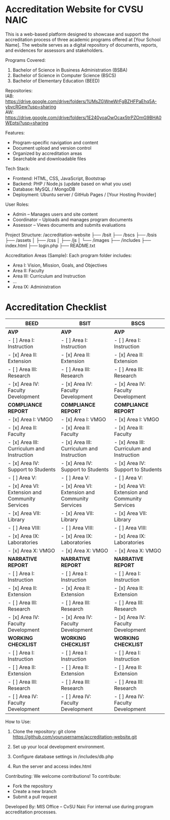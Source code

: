 # Accreditation Website for CVSU NAIC

This is a web-based platform designed to showcase and support the accreditation process of three academic programs offered at [Your School Name]. The website serves as a digital repository of documents, reports, and evidences for assessors and stakeholders.

Programs Covered:
1. Bachelor of Science in Business Administration (BSBA)
2. Bachelor of Science in Computer Science (BSCS)
3. Bachelor of Elementary Education (BEED)

Repositories:<br>
IAB: https://drive.google.com/drive/folders/1UMsZGWneWrFgBZHFPaEhq5A-ybvcRGew?usp=sharing<br>
AW: https://drive.google.com/drive/folders/1E240yoaOwOcax5trPZOmG9BHA0WEptsi?usp=sharing

Features:
- Program-specific navigation and content
- Document upload and version control
- Organized by accreditation areas 
- Searchable and downloadable files

Tech Stack:
- Frontend: HTML, CSS, JavaScript, Bootstrap
- Backend: PHP / Node.js (update based on what you use)
- Database: MySQL / MongoDB
- Deployment: Ubuntu server / GitHub Pages / [Your Hosting Provider]

User Roles:
- Admin – Manages users and site content
- Coordinator – Uploads and manages program documents
- Assessor – Views documents and submits evaluations

Project Structure:
/accreditation-website
├── /bsit
├── /bscs
├── /bsis
├── /assets
│   ├── /css
│   ├── /js
│   └── /images
├── /includes
├── index.html
├── login.php
├── README.txt

Accreditation Areas (Sample):
Each program folder includes:
- Area I: Vision, Mission, Goals, and Objectives
- Area II: Faculty
- Area III: Curriculum and Instruction
- ...
- Area IX: Administration


# Accreditation Checklist

| **BEED**            | **BSIT**            | **BSCS**            |
|---------------------|---------------------|---------------------|
| **AVP**             | **AVP**             | **AVP**             |
| - [ ] Area I: Instruction                | - [ ] Area I: Instruction                | - [ ] Area I: Instruction                |
| - [x] Area II: Extension                 | - [x] Area II: Extension                 | - [x] Area II: Extension                 |
| - [ ] Area III: Research                 | - [ ] Area III: Research                 | - [ ] Area III: Research                 |
| - [x] Area IV: Faculty Development       | - [x] Area IV: Faculty Development       | - [x] Area IV: Faculty Development       |
| **COMPLIANCE REPORT** | **COMPLIANCE REPORT** | **COMPLIANCE REPORT** |
| - [x] Area I: VMGO                      | - [x] Area I: VMGO                      | - [x] Area I: VMGO                      |
| - [x] Area II: Faculty                  | - [x] Area II: Faculty                  | - [x] Area II: Faculty                  |
| - [x] Area III: Curriculum and Instruction | - [x] Area III: Curriculum and Instruction | - [x] Area III: Curriculum and Instruction |
| - [x] Area IV: Support to Students       | - [x] Area IV: Support to Students       | - [x] Area IV: Support to Students       |
| - [ ] Area V:                          | - [ ] Area V:                          | - [ ] Area V:                          |
| - [x] Area VI: Extension and Community Services | - [x] Area VI: Extension and Community Services | - [x] Area VI: Extension and Community Services |
| - [x] Area VII: Library                 | - [x] Area VII: Library                 | - [x] Area VII: Library                 |
| - [ ] Area VIII:                       | - [ ] Area VIII:                       | - [ ] Area VIII:                       |
| - [x] Area IX: Laboratories             | - [x] Area IX: Laboratories             | - [x] Area IX: Laboratories             |
| - [x] Area X: VMGO                     | - [x] Area X: VMGO                     | - [x] Area X: VMGO                     |
| **NARRATIVE REPORT**   | **NARRATIVE REPORT**   | **NARRATIVE REPORT**   |
| - [ ] Area I: Instruction                | - [ ] Area I: Instruction                | - [ ] Area I: Instruction                |
| - [x] Area II: Extension                 | - [x] Area II: Extension                 | - [x] Area II: Extension                 |
| - [ ] Area III: Research                 | - [ ] Area III: Research                 | - [ ] Area III: Research                 |
| - [x] Area IV: Faculty Development       | - [x] Area IV: Faculty Development       | - [x] Area IV: Faculty Development       |
| **WORKING CHECKLIST**  | **WORKING CHECKLIST**  | **WORKING CHECKLIST**  |
| - [ ] Area I: Instruction                | - [ ] Area I: Instruction                | - [ ] Area I: Instruction                |
| - [ ] Area II: Extension                 | - [ ] Area II: Extension                 | - [ ] Area II: Extension                 |
| - [ ] Area III: Research                 | - [ ] Area III: Research                 | - [ ] Area III: Research                 |
| - [ ] Area IV: Faculty Development       | - [ ] Area IV: Faculty Development       | - [ ] Area IV: Faculty Development       |





How to Use:
1. Clone the repository:
   git clone https://github.com/yourusername/accreditation-website.git

2. Set up your local development environment.

3. Configure database settings in /includes/db.php

4. Run the server and access index.html

Contributing:
We welcome contributions! To contribute:
- Fork the repository
- Create a new branch
- Submit a pull request

Developed By:
MIS Office – CvSU Naic
For internal use during program accreditation processes.
